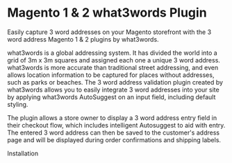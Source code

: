 # Magento 1 & 2 what3words Plugin

Easily capture 3 word addresses on your Magento storefront with the 3 word address Magento 1 & 2 plugins by what3words.

what3words is a global addressing system. It has divided the world into a grid of 3m x 3m squares and assigned each one a unique 3 word address. what3words is more accurate than traditional street addressing, and even allows location information to be captured for places without addresses, such as parks or beaches. The 3 word address validation plugin created by what3words allows you to easily integrate 3 word addresses into your site by applying what3words AutoSuggest on an input field, including default styling.

The plugin allows a store owner to display a 3 word address entry field in their checkout flow, which includes intelligent Autosuggest to aid with entry.
The entered 3 word address can then be saved to the customer's address page and will be displayed during order confirmations and shipping labels.

Installation
